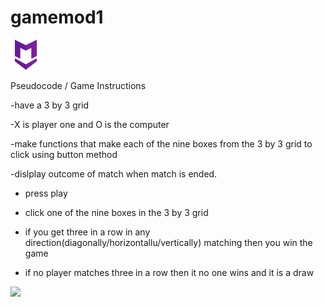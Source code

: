 # gamemod1

![alt text](https://github.com/adam-p/markdown-here/raw/master/src/common/images/icon48.png "Logo Title Text 1") 



Pseudocode / Game Instructions


-have a 3 by 3 grid 


-X is player one and O is the computer


-make functions that make each of the nine boxes from the 3 by 3 grid to click using button method

 
-dislplay outcome of match when match is ended. 


- press play
 

- click one of the nine boxes in the 3 by 3 grid


- if you get three in a row in any direction(diagonally/horizontallu/vertically) matching then you win the game


- if no player matches three in a row then it no one wins and it is a draw 


 

![](https://www.pngitem.com/pimgs/m/427-4272622_picture-regarding-free-printable-tic-tac-toe-board.png)



